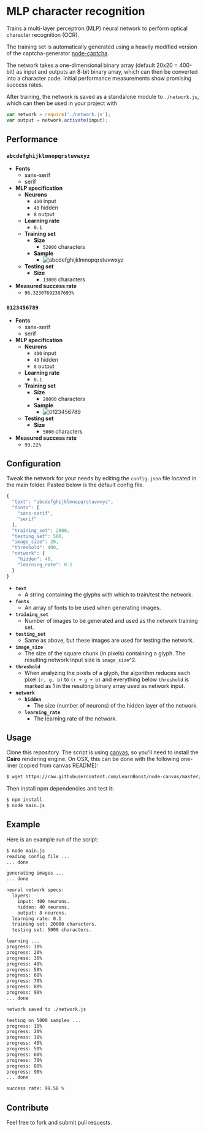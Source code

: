 # MLP character recognition

Trains a multi-layer perceptron (MLP) neural network to perform optical character recognition (OCR).

The training set is automatically generated using a heavily modified version of the captcha-generator [node-captcha](http://npmjs.com/package/node-captcha).

The network takes a one-dimensional binary array (default 20x20 = 400-bit) as input and outputs an 8-bit binary array, which can then be converted into a character code. Initial performance measurements show promising success rates.

After training, the network is saved as a standalone module to ```./network.js```, which can then be used in your project with

```javascript
var network = require('./network.js');
var output = network.activate(input);
```

## Performance

### ```abcdefghijklmnopqrstuvwxyz```

* **Fonts**
  * sans-serif
  * serif
* **MLP specification**
  * **Neurons**
    * ```400``` input
    * ```40``` hidden
    * ```8``` output
  * **Learning rate**
    * ```0.1```
  * **Training set**
    * **Size**
      * ```52000``` characters
    * **Sample**
      * ![abcdefghijklmnopqrstuvwxyz](https://raw.github.com/mateogianolio/mlp-character-recognition/master/examples/abcdefghijklmnopqrstuvwxyz.png)
  * **Testing set**
    * **Size**
      * ```13000``` characters
* **Measured success rate**
  * ```96.32307692307693%```
    
### ```0123456789```

* **Fonts**
  * sans-serif
  * serif
* **MLP specification**
  * **Neurons**
    * ```400``` input
    * ```40``` hidden
    * ```8``` output
  * **Learning rate**
    * ```0.1```
  * **Training set**
    * **Size**
      * ```20000``` characters
    * **Sample**
      * ![0123456789](https://raw.github.com/mateogianolio/mlp-character-recognition/master/examples/0123456789.png)
  * **Testing set**
    * **Size**
      * ```5000``` characters
* **Measured success rate**
  * ```99.22%```

## Configuration

Tweak the network for your needs by editing the ```config.json``` file located in the main folder. Pasted below is the default config file.

```javascript
{
  "text": "abcdefghijklmnopqrstuvwxyz",
  "fonts": [
    "sans-serif",
    "serif"
  ],
  "training_set": 2000,
  "testing_set": 500,
  "image_size": 20,
  "threshold": 400,
  "network": {
    "hidden": 40,
    "learning_rate": 0.1
  }
}
```

* **```text```**
  * A string containing the glyphs with which to train/test the network.
* **```fonts```**
  * An array of fonts to be used when generating images.
* **```training_set```**
  * Number of images to be generated and used as the network training set.
* **```testing_set```**
  * Same as above, but these images are used for testing the network.
* **```image_size```**
  * The size of the square chunk (in pixels) containing a glyph. The resulting network input size is ```image_size```^2.
* **```threshold```**
  * When analyzing the pixels of a glyph, the algorithm reduces each pixel ```(r, g, b)``` to ```(r + g + b)``` and everything below ```threshold``` is marked as 1 in the resulting binary array used as network input.
* **```network```**
  * **```hidden```**
    * The size (number of neurons) of the hidden layer of the network.
  * **```learning_rate```**
    * The learning rate of the network.

## Usage

Clone this repository. The script is using [canvas](https://www.npmjs.com/package/canvas), so you'll need to install the **Cairo** rendering engine. On OSX, this can be done with the following one-liner (copied from canvas README):

```bash
$ wget https://raw.githubusercontent.com/LearnBoost/node-canvas/master/install -O - | sh
```

Then install npm dependencies and test it:

```bash
$ npm install
$ node main.js
```

## Example

Here is an example run of the script:

```bash
$ node main.js
reading config file ...
... done

generating images ...
... done

neural network specs:
  layers:
    input: 400 neurons.
    hidden: 40 neurons.
    output: 8 neurons.
  learning rate: 0.1
  training set: 20000 characters.
  testing set: 5000 characters.

learning ...
progress: 10%
progress: 20%
progress: 30%
progress: 40%
progress: 50%
progress: 60%
progress: 70%
progress: 80%
progress: 90%
... done

network saved to ./network.js

testing on 5000 samples ...
progress: 10%
progress: 20%
progress: 30%
progress: 40%
progress: 50%
progress: 60%
progress: 70%
progress: 80%
progress: 90%
... done

success rate: 99.58 %
```

## Contribute

Feel free to fork and submit pull requests.